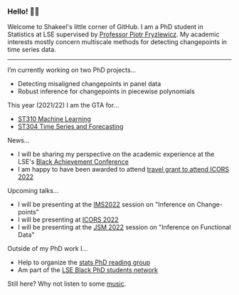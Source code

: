 ### Hello! 👋🏾

Welcome to Shakeel's little corner of GitHub. I am a PhD student in Statistics at LSE supervised by [Professor Piotr Fryzlewicz](https://stats.lse.ac.uk/fryzlewicz/). My academic interests mostly concern multiscale methods for detecting changepoints in time series data.

---

I’m currently working on two PhD projects...
  - Detecting misaligned changepoints in panel data
  - Robust inference for changepoints in piecewise polynomials

This year (2021/22) I am the GTA for...
  * [ST310 Machine Learning](https://www.lse.ac.uk/resources/calendar2020-2021/courseGuides/ST/2020_ST310.htm)
  * [ST304 Time Series and Forecasting](https://www.lse.ac.uk/resources/calendar2020-2021/courseGuides/ST/2020_ST304.htm)

News... 
  * I will be sharing my perspective on the academic experience at the LSE's [Black Achievement Conference](https://www.lse.ac.uk/study-at-lse/Undergraduate/widening-participation/Sixth-form-college/black-achievement-conference-year-12)
  * I am happy to have been awarded to attend [travel grant to attend ICORS 2022](https://uwaterloo.ca/international-conference-robust-statistics/awards)

Upcoming talks...
  * I will be presenting at the [IMS2022](https://www.imsannualmeeting-london2022.com/) session on "Inference on Change-points"
  * I will be presenting at [ICORS 2022](https://uwaterloo.ca/international-conference-robust-statistics/)
  * I will be presenting at the [JSM 2022](https://ww2.amstat.org/meetings/jsm/2022/onlineprogram/AbstractDetails.cfm?abstractid=322376) session on "Inference on Functional Data"

Outside of my PhD work I...
  * Help to organize the [stats PhD reading group](https://lse-stats-phd-reading-group.github.io/)
  * Am part of the [LSE Black PhD students network](https://twitter.com/LseMwangaza)

Still here? Why not listen to some [music](https://www.youtube.com/watch?v=BN8M2irJVJA).
